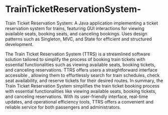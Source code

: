# TrainTicketReservationSystem-
Train Ticket Reservation System: A Java application implementing a ticket reservation system for trains, featuring GUI interactions for viewing available seats, booking seats, and canceling bookings. Uses design patterns such as Singleton, MVC, and State for efficient and structured development.



The Train Ticket Reservation System (TTRS) is a streamlined software solution tailored to simplify the process of booking train tickets with essential functionalities such as viewing available seats, booking tickets, and canceling reservations. TTRS offers users a straightforward interface accessible , allowing them to effortlessly search for train schedules, check seat availability, and reserve tickets for their desired routes.
In summary, the Train Ticket Reservation System simplifies the train ticket booking process with essential functionalities like viewing available seats, booking tickets, and canceling reservations. With its user-friendly interface, real-time updates, and operational efficiency tools, TTRS offers a convenient and reliable service for both passengers and administrators.
